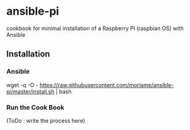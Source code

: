 # ansible-pi
cookbook for minimal installation of a Raspberry PI (raspbian OS) with Ansible

## Installation

### Ansible
wget -q -O - https://raw.githubusercontent.com/moriame/ansible-pi/master/install.sh | bash

### Run the Cook Book
(ToDo : write the process here)
